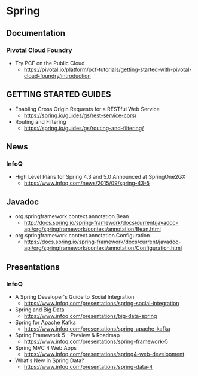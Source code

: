 # Spring
## Documentation
### Pivotal Cloud Foundry
* Try PCF on the Public Cloud
  * https://pivotal.io/platform/pcf-tutorials/getting-started-with-pivotal-cloud-foundry/introduction

## GETTING STARTED GUIDES
* Enabling Cross Origin Requests for a RESTful Web Service
  * https://spring.io/guides/gs/rest-service-cors/
* Routing and Filtering
  * https://spring.io/guides/gs/routing-and-filtering/

## News
### InfoQ
* High Level Plans for Spring 4.3 and 5.0 Announced at SpringOne2GX
  * https://www.infoq.com/news/2015/09/spring-43-5

## Javadoc
* org.springframework.context.annotation.Bean
  * http://docs.spring.io/spring-framework/docs/current/javadoc-api/org/springframework/context/annotation/Bean.html
* org.springframework.context.annotation.Configuration
  * https://docs.spring.io/spring-framework/docs/current/javadoc-api/org/springframework/context/annotation/Configuration.html

## Presentations
### InfoQ
* A Spring Developer's Guide to Social Integration
  * https://www.infoq.com/presentations/spring-social-integration
* Spring and Big Data
  * https://www.infoq.com/presentations/big-data-spring
* Spring for Apache Kafka
  * https://www.infoq.com/presentations/spring-apache-kafka
* Spring Framework 5 - Preview & Roadmap
  * https://www.infoq.com/presentations/spring-framework-5
* Spring MVC 4 Web Apps
  * https://www.infoq.com/presentations/spring4-web-development
* What's New in Spring Data?
  * https://www.infoq.com/presentations/spring-data-4
